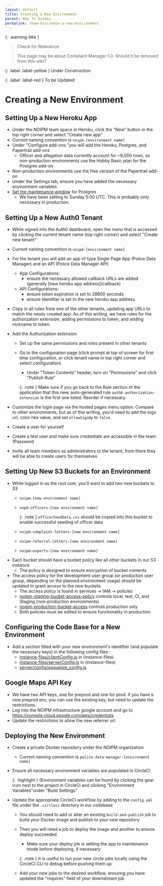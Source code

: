 ```yaml
---
layout: default
title: Creating a New Environment
parent: How To Guides
permalink: /how-to/create-a-new-environment
---
```


{: .warning-title }
> Check for Relevance
>
> This page may be about Complaint Manager 1.0. Should it be removed from this wiki?

{: .label .label-yellow }
Under Construction

{: .label .label-red }
To be Updated

# Creating a New Environment

## Setting Up a New Heroku App

- Under the NOIPM team space in Heroku, click the "New" button in the top right corner and select "Create new app"
- Current naming convention is `noipm-[environment name]`
- Under "Configure add-ons "you will add the Heroku, Postgres, and Papertrail add-ons
  - Officer and allegation data currently account for ~9,000 rows, so non-production environments use the Hobby Basic plan for the Postgres add-on
- Non-production environments use the free version of the Papertrail add-on
- Under the Settings tab, ensure you have added the necessary environment variables
- [Set the maintenance window](https://devcenter.heroku.com/articles/heroku-postgres-maintenance#setting-a-maintenance-window) for Postgres
  - We have been setting to Sunday 5:00 UTC. This is probably only necessary in production.

## Setting Up a New Auth0 Tenant

- While signed into the Auth0 dashboard, open the menu that is accessed by clicking the current tenant name (top right corner) and select "Create new tenant"
- Current naming convention is `noipm-[environment name]`
- For the tenant you will add an app of type Single Page App (Police Data Manager) and an API (Police Data Manager API)
  - App Configurations:
    - ensure the necessary allowed callback URLs are added (generally [new heroku app address]/callback)
  - API Configurations:
    - ensure token expiration is set to 28800 seconds
    - ensure Identifier is set to the new heroku app address
- Copy in all rules from one of the other tenants, updating app URLs to match the newly created app. As of this writing, we have rules for the authorization extension, adding permissions to token, and adding nickname to token.
- Add the Authorization extension
  - Set up the same permissions and roles present in other tenants
  - Go to the configuration page (click prompt at top of screen for first time configuration, or click tenant name in top right corner and select configuration)
    - Under "Token Contents" header, turn on "Permissions" and click "Publish Rule"

    {: .note }
    Make sure if you go back to the Rule section of the application that this new, auto-generated rule `auth0-authorization-extension` is the first one listed. Reorder if necessary.

- Customize the login page via the hosted pages menu option. Compare to other environments, but as of this writing, you'd need to add the logo url, color hex value, and set `allowSignUp` to `false`.
- Create a user for yourself
- Create a test user and make sure credentials are accessible in the team 1Password
- Invite all team members as administrators to the tenant, from there they will be able to create users for themselves

## Setting Up New S3 Buckets for an Environment

- While logged in as the root user, you'll want to add two new buckets to S3
  - `noipm-[new environment name]`
  - `nopd-officers-[new environment name]`

    {: .note }
    `officerSeedData.csv` should be copied into this bucket to enable successful seeding of officer data

  - `noipm-complaint-letters-[new environment name]`
  - `noipm-referral-letters-[new environment name]`
  - `noipm-exports-[new environment name]`
- Each bucket should have a bucket policy like all other buckets in our S3 instance
  - The policy is designed to ensure encryption of bucket contents
- The access policy for the development user group (or production user group, depending on the planned environment usage) should be updated to grant access to the new buckets.
  - The access policy is found in services -> IAM -> policies
  - [noipm-staging-bucket-access-policy](https://console.aws.amazon.com/iam/home?region=us-east-1#/policies/arn%3Aaws%3Aiam%3A%3A068483098019%3Apolicy%2Fnoipm-staging-bucket-access-policy) controls local, test, CI, and Staging (non-production environments)
  - [noipm-production-bucket-access](https://console.aws.amazon.com/iam/home?region=us-east-1#/policies/arn%3Aaws%3Aiam%3A%3A068483098019%3Apolicy%2Fnoipm-production-bucket-access) controls production only
  - Both policies must be edited to ensure functionality in production

## Configuring the Code Base for a New Environment

- Add a section titled with your new environment's identifier (and populate the necessary keys) in the following config files :
  - [instance-files/clientConfig.js](https://github.com/PublicDataWorks/instance_files_noipm/blob/master/instance-files/clientConfig.js) in (instance-files)
  - [instance-files/serverConfig.js](https://console.aws.amazon.com/iam/home?region=us-east-1#/policies/arn%3Aaws%3Aiam%3A%3A068483098019%3Apolicy%2Fnoipm-production-bucket-access) in (instance-files)
  - [server/config/sequelize_config.js](https://github.com/NOIPM/complaint_manager/blob/master/src/server/config/sequelize_config.js)

## Google Maps API Key

- We have two API keys, one for preprod and one for prod. if you have a new preprod env, you can use the existing key, but need to update the restrictions.
- Log into the NOIPM infrastructure google account and go to https://console.cloud.google.com/apis/credentials
- Update the restrictions to allow the new referrer url.

## Deploying the New Environment

- Create a private Docker repository under the NOIPM organization
  - Current naming convention is `police-data-manager-[environment name]`
- Ensure all necessary environment variables are populated in CircleCI

  {: .highlight }
  (Environment variables can be found by clicking the gear icon next to the project in CircleCI and clicking "Environment Variables"under "Build Settings"

- Update the appropriate CircleCI workflow by adding to the `config.yml` file under the `.circleci` directory in our codebase
  - You should need to add or alter an existing `build-and-publish` job to build your Docker image and publish to your new repository
  - Then you will need a job to deploy the image and another to ensure deploy succeeded
    - Make sure your deploy job is setting the app to maintenance mode before deploying, if necessary

    {: .note }
    It is useful to run your new circle jobs locally using the CircleCI CLI to debug before pushing them up
  
  - Add your new jobs to the desired workflow, ensuring you have updated the "requires" field of your downstream job
